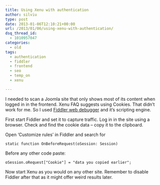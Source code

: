 ```yaml
---
title: Using Xenu with authentication
author: silviu
type: post
date: 2013-01-06T12:10:21+00:00
url: /2013/01/06/using-xenu-with-authentication/
dsq_thread_id:
  - 1010957047
categories:
  - old
tags:
  - authentication
  - fiddler
  - frontend
  - seo
  - temp_on
  - xenu

---
```

I needed to scan a Joomla site that only shows most of its content when logged in in the frontend. Xenu FAQ suggests using Cookies. That didn&#8217;t work for me. So I used <a href="http://www.fiddler2.com" target="_blank" rel="noopener">Fiddler web debugger</a> and it’s scripting engine.

First start Fiddler and set it to capture traffic. Log in in the site using a browser. Check and find the cookie data &#8211; copy it to the clipboard.

Open ‘Customize rules’ in Fiddler and search for

`static function OnBeforeRequest(oSession: Session)`

Before any other code paste:

`oSession.oRequest["Cookie"] = "data you copied earlier";`

Now start Xenu as you would on any other site. Remember to disable Fiddler after that as it might offer weird results later.